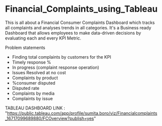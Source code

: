# Financial_Complaints_using_Tableau
This is all about a Financial Consumer Complaints Dashboard which tracks all complaints and analyses trends in all categories. 
It's a Business ready Dashboard that allows employees to make data-driven decisions by evaluating each and every KPI Metric.

Problem statements
- Finding total complaints by customers for the KPI
- Timely response %
- In progress (complaint response operation)
- Issues Resolved at no cost
- Complaints by product
- %consumer disputed
- Disputed rate 
- Complaints by media
- Complaints by issue

TABLEAU DASHBOARD LINK : 
"https://public.tableau.com/app/profile/sumita.boro/viz/Financialcomplaints_16717099689880/FCOverview?publish=yes"



